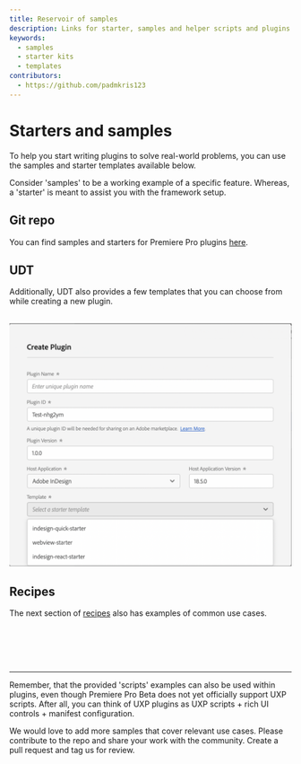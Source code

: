 ```yaml
---
title: Reservoir of samples
description: Links for starter, samples and helper scripts and plugins
keywords:
  - samples
  - starter kits
  - templates
contributors:
  - https://github.com/padmkris123
---
```


# Starters and samples

To help you start writing <!--scripts and -->plugins to solve real-world problems, you can use the samples and starter templates available below.

Consider 'samples' to be a working example of a specific feature. Whereas, a 'starter' is meant to assist you with the framework setup.

## Git repo

You can find samples and starters for Premiere Pro plugins [here](https://github.com/AdobeDocs/uxp-premiere-pro-samples). 

## UDT

Additionally, UDT also provides a few templates that you can choose from while creating a new plugin. <br></br>

![Templates in UDT](create-plugin-template.png)

## Recipes

The next section of [recipes](../recipes/) also has examples of common use cases.

<br></br> <br></br>

---

Remember, that the provided 'scripts' examples can also be used within plugins, even though Premiere Pro Beta does not yet officially support UXP scripts. After all, you can think of UXP plugins as UXP scripts + rich UI controls + manifest configuration.

We would love to add more samples that cover relevant use cases. Please contribute to the repo and share your work with the community. Create a pull request and tag us for review.
